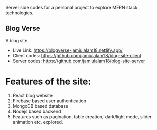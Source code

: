 Server side codes for a personal project to explore MERN stack technologies.

## Blog Verse
A blog site.


- Live Link: https://blogverse-jamiulalam18.netlify.app/
- Client codes: https://github.com/jamiulalam18/blog-site-client
- Server codes: https://github.com/jamiulalam18/blog-site-server

# Features of the site:
1. React blog website
2. Firebase based user authentication
3. MongoDB based database
4. Nodejs based backend
5. Features such as pagination, table creation, dark/light mode, slider animation etc. explored.

